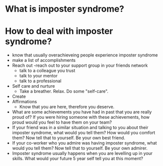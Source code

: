 # What is imposter syndrome? 

# How to deal with imposter syndrome?
- know that usually overachieveing people experience imposter syndrome
- make a list of accomplishments
- Reach out 
    -reach out to your support group in your friends network
    - talk to a colleague you trust
    - talk to your mentor
    - talk to a professional
- Self care and nurture
    - Take a breather. Relax. Do some "self-care".
- Create
- Affirmations
    - Know that you are here, therefore you deserve. 
- What are some achievements you have had in past that you are really proud of? If you were hiring someone with these achievements, how proud would you feel to have them on your team?
- If your friend was in a similar situation and talking to you about their imposter syndrome, what would you tell them? How would you comfort them?  Now tell that to yourself. Be your own best friend.
- If your co-worker who you admire was having imposter syndrome, what would you tell them? Now tell that to yourself. Be your own admirer. 
- Imposter syndrome usually happens when you are levelling up in your skills. What would your future 5 year self tell you at this moment?
